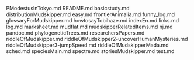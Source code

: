 PModestusInTokyo.md
README.md
basicstudy.md
distributionMudskipper.md
easy.md
frontierAnimalia.md
funny_log.md
glossaryForMudskipper.md
howtosayTobihaze.md
indexEn.md
links.md
log.md
marksheet.md
mudflat.md
mudskipperRelatedItems.md
nj.md
pandoc.md
phylogeneticTrees.md
researchersPapers.md
riddleOfMudskipper.md
riddleOfMudskipper2-uncoverHumanMysteries.md
riddleOfMudskipper3-jumpSpeed.md
riddleOfMudskipperMada.md
sched.md
speciesMain.md
spectre.md
storiesMudskipper.md
test.md

